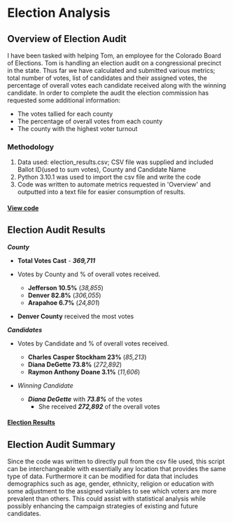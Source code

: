 # Election Analysis
## Overview of Election Audit
I have been tasked with helping Tom, an employee for the Colorado Board of Elections. Tom is handling an election audit on a congressional precinct in the state. Thus far we have calculated and submitted various metrics; total number of votes, list of candidates and their assigned votes, the percentage of overall votes each candidate received along with the winning candidate. In order to complete the audit the election commission has requested some additional information:
- The votes tallied for each county
- The percentage of overall votes from each county
- The county with the highest voter turnout
 
### Methodology
1. Data used: election_results.csv; CSV file was supplied and included Ballot ID(used to sum votes), County and Candidate Name 
2. Python 3.10.1 was used to import the csv file and write the code
3. Code was written to automate metrics requested in 'Overview' and outputted into a text file for easier consumption of results.
#### [View code](PyPoll_Challenge.py.md)

## Election Audit Results
***County***
 - **Total Votes Cast** - ***369,711***
 
 - Votes by County and % of overall votes received.
   - **Jefferson 10.5%** (*38,855*)
   - **Denver 82.8%** (*306,055*)
   - **Arapahoe 6.7%** (*24,801*)
 
 - **Denver County** received the most votes

***Candidates***
- Votes by Candidate and % of overall votes received.
  - **Charles Casper Stockham 23%** (*85,213*)
  - **Diana DeGette 73.8%** (*272,892*)
  - **Raymon Anthony Doane 3.1%** (*11,606*)

- *Winning Candidate*
  - ***Diana DeGette*** with ***73.8%*** of the votes
    - She received ***272,892*** of the overall votes
#### [Election Results](Analysis/election_results.txt)

## Election Audit Summary
Since the code was written to directly pull from the csv file used, this script can be 
interchangeable with essentially any location that provides the same type of data.
Furthermore it can be modified for data that includes demographics such as age, gender, ethnicity, 
religion or education with some adjustment to the assigned variables to see which voters are more 
prevalent than others. This could assist with statistical analysis while possibly enhancing the 
campaign strategies of existing and future candidates.
